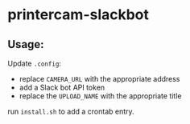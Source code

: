 # printercam-slackbot

## Usage:

Update `.config`:
- replace `CAMERA_URL` with the appropriate address
- add a Slack bot API token
- replace the `UPLOAD_NAME` with the appropriate title

run `install.sh` to add a crontab entry.
